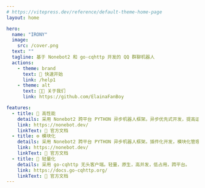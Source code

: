 ```yaml
---
# https://vitepress.dev/reference/default-theme-home-page
layout: home

hero:
  name: "IRONY"
  image:
    src: /cover.png
  text: ""
  tagline: 基于 Nonebot2 和 go-cqhttp 开发的 QQ 群聊机器人
  actions:
    - theme: brand
      text: 🎉 快速开始
      link: /help1
    - theme: alt
      text: 👨‍💻 关于我们
      link: https://github.com/ElainaFanBoy

features:
  - title: 🚀 高性能
    details: 采用 Nonebot2 跨平台 PYTHON 异步机器人框架。异步优先式开发，提高运行效率。
    link: https://nonebot.dev/
    linkText: 📖 官方文档
  - title: ⚙ 模块化
    details: 采用 Nonebot2 跨平台 PYTHON 异步机器人框架。插件化开发，模块化管理。
    link: https://nonebot.dev/
    linkText: 📖 官方文档
  - title: 🎈 轻量化
    details: 采用 go-cqhttp 无头客户端。轻量，原生，高并发，低占用，跨平台。
    link: https://docs.go-cqhttp.org/
    linkText: 📖 官方文档
---
```

